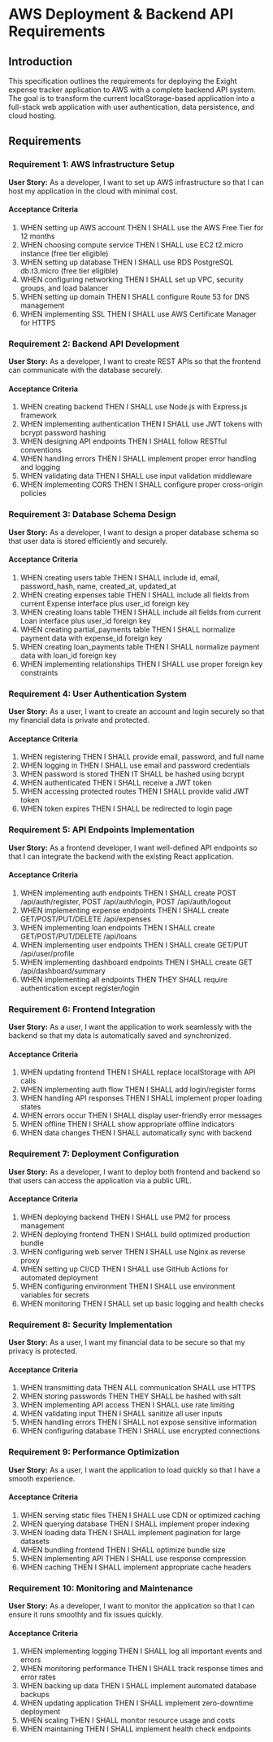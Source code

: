 # AWS Deployment & Backend API Requirements

## Introduction

This specification outlines the requirements for deploying the Exight expense tracker application to AWS with a complete backend API system. The goal is to transform the current localStorage-based application into a full-stack web application with user authentication, data persistence, and cloud hosting.

## Requirements

### Requirement 1: AWS Infrastructure Setup

**User Story:** As a developer, I want to set up AWS infrastructure so that I can host my application in the cloud with minimal cost.

#### Acceptance Criteria

1. WHEN setting up AWS account THEN I SHALL use the AWS Free Tier for 12 months
2. WHEN choosing compute service THEN I SHALL use EC2 t2.micro instance (free tier eligible)
3. WHEN setting up database THEN I SHALL use RDS PostgreSQL db.t3.micro (free tier eligible)
4. WHEN configuring networking THEN I SHALL set up VPC, security groups, and load balancer
5. WHEN setting up domain THEN I SHALL configure Route 53 for DNS management
6. WHEN implementing SSL THEN I SHALL use AWS Certificate Manager for HTTPS

### Requirement 2: Backend API Development

**User Story:** As a developer, I want to create REST APIs so that the frontend can communicate with the database securely.

#### Acceptance Criteria

1. WHEN creating backend THEN I SHALL use Node.js with Express.js framework
2. WHEN implementing authentication THEN I SHALL use JWT tokens with bcrypt password hashing
3. WHEN designing API endpoints THEN I SHALL follow RESTful conventions
4. WHEN handling errors THEN I SHALL implement proper error handling and logging
5. WHEN validating data THEN I SHALL use input validation middleware
6. WHEN implementing CORS THEN I SHALL configure proper cross-origin policies

### Requirement 3: Database Schema Design

**User Story:** As a developer, I want to design a proper database schema so that user data is stored efficiently and securely.

#### Acceptance Criteria

1. WHEN creating users table THEN I SHALL include id, email, password_hash, name, created_at, updated_at
2. WHEN creating expenses table THEN I SHALL include all fields from current Expense interface plus user_id foreign key
3. WHEN creating loans table THEN I SHALL include all fields from current Loan interface plus user_id foreign key
4. WHEN creating partial_payments table THEN I SHALL normalize payment data with expense_id foreign key
5. WHEN creating loan_payments table THEN I SHALL normalize payment data with loan_id foreign key
6. WHEN implementing relationships THEN I SHALL use proper foreign key constraints

### Requirement 4: User Authentication System

**User Story:** As a user, I want to create an account and login securely so that my financial data is private and protected.

#### Acceptance Criteria

1. WHEN registering THEN I SHALL provide email, password, and full name
2. WHEN logging in THEN I SHALL use email and password credentials
3. WHEN password is stored THEN IT SHALL be hashed using bcrypt
4. WHEN authenticated THEN I SHALL receive a JWT token
5. WHEN accessing protected routes THEN I SHALL provide valid JWT token
6. WHEN token expires THEN I SHALL be redirected to login page

### Requirement 5: API Endpoints Implementation

**User Story:** As a frontend developer, I want well-defined API endpoints so that I can integrate the backend with the existing React application.

#### Acceptance Criteria

1. WHEN implementing auth endpoints THEN I SHALL create POST /api/auth/register, POST /api/auth/login, POST /api/auth/logout
2. WHEN implementing expense endpoints THEN I SHALL create GET/POST/PUT/DELETE /api/expenses
3. WHEN implementing loan endpoints THEN I SHALL create GET/POST/PUT/DELETE /api/loans
4. WHEN implementing user endpoints THEN I SHALL create GET/PUT /api/user/profile
5. WHEN implementing dashboard endpoints THEN I SHALL create GET /api/dashboard/summary
6. WHEN implementing all endpoints THEN THEY SHALL require authentication except register/login

### Requirement 6: Frontend Integration

**User Story:** As a user, I want the application to work seamlessly with the backend so that my data is automatically saved and synchronized.

#### Acceptance Criteria

1. WHEN updating frontend THEN I SHALL replace localStorage with API calls
2. WHEN implementing auth flow THEN I SHALL add login/register forms
3. WHEN handling API responses THEN I SHALL implement proper loading states
4. WHEN errors occur THEN I SHALL display user-friendly error messages
5. WHEN offline THEN I SHALL show appropriate offline indicators
6. WHEN data changes THEN I SHALL automatically sync with backend

### Requirement 7: Deployment Configuration

**User Story:** As a developer, I want to deploy both frontend and backend so that users can access the application via a public URL.

#### Acceptance Criteria

1. WHEN deploying backend THEN I SHALL use PM2 for process management
2. WHEN deploying frontend THEN I SHALL build optimized production bundle
3. WHEN configuring web server THEN I SHALL use Nginx as reverse proxy
4. WHEN setting up CI/CD THEN I SHALL use GitHub Actions for automated deployment
5. WHEN configuring environment THEN I SHALL use environment variables for secrets
6. WHEN monitoring THEN I SHALL set up basic logging and health checks

### Requirement 8: Security Implementation

**User Story:** As a user, I want my financial data to be secure so that my privacy is protected.

#### Acceptance Criteria

1. WHEN transmitting data THEN ALL communication SHALL use HTTPS
2. WHEN storing passwords THEN THEY SHALL be hashed with salt
3. WHEN implementing API access THEN I SHALL use rate limiting
4. WHEN validating input THEN I SHALL sanitize all user inputs
5. WHEN handling errors THEN I SHALL not expose sensitive information
6. WHEN configuring database THEN I SHALL use encrypted connections

### Requirement 9: Performance Optimization

**User Story:** As a user, I want the application to load quickly so that I have a smooth experience.

#### Acceptance Criteria

1. WHEN serving static files THEN I SHALL use CDN or optimized caching
2. WHEN querying database THEN I SHALL implement proper indexing
3. WHEN loading data THEN I SHALL implement pagination for large datasets
4. WHEN bundling frontend THEN I SHALL optimize bundle size
5. WHEN implementing API THEN I SHALL use response compression
6. WHEN caching THEN I SHALL implement appropriate cache headers

### Requirement 10: Monitoring and Maintenance

**User Story:** As a developer, I want to monitor the application so that I can ensure it runs smoothly and fix issues quickly.

#### Acceptance Criteria

1. WHEN implementing logging THEN I SHALL log all important events and errors
2. WHEN monitoring performance THEN I SHALL track response times and error rates
3. WHEN backing up data THEN I SHALL implement automated database backups
4. WHEN updating application THEN I SHALL implement zero-downtime deployment
5. WHEN scaling THEN I SHALL monitor resource usage and costs
6. WHEN maintaining THEN I SHALL implement health check endpoints
